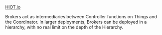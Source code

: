 <a href=http://www.hiot.io>HIOT.io</a>

Brokers act as intermediaries between Controller functions on Things and the Coordinator. In larger deployments, Brokers can be deployed in a hierarchy, with no real limit on the depth of the Hierarchy.

